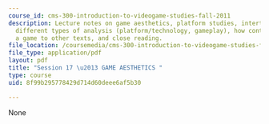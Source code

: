 ```yaml
---
course_id: cms-300-introduction-to-videogame-studies-fall-2011
description: Lecture notes on game aesthetics, platform studies, intertextuality,
  different types of analysis (platform/technology, gameplay), how content relates
  a game to other texts, and close reading.
file_location: /coursemedia/cms-300-introduction-to-videogame-studies-fall-2011/8f99b295778429d714d60deee6af5b30_MITCMS_300F11_session_17.pdf
file_type: application/pdf
layout: pdf
title: "Session 17 \u2013 GAME AESTHETICS "
type: course
uid: 8f99b295778429d714d60deee6af5b30

---
```

None